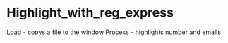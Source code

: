 # Highlight_with_reg_express

Load - copys a file to the window
Process - highlights number and emails
